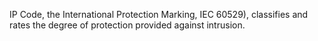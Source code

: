 ﻿IP Code, the International Protection Marking, IEC 60529), classifies and rates the degree of protection provided against intrusion.
